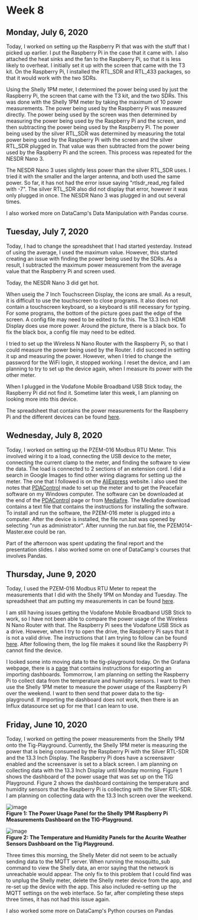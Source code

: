 # Week 8

## Monday, July 6, 2020
Today, I worked on setting up the Raspberry Pi that was with the stuff that I picked up earlier. I put the Raspberry Pi in the case that it came with. I also attached the heat sinks and the fan to the Raspberry Pi, so that it is less likely to overheat. I initially set it up with the screen that came with the T3 kit. On the Raspberry Pi, I installed the RTL_SDR and RTL_433 packages, so that it would work with the two SDRs.

Using the Shelly 1PM meter, I determined the power being used by just the Raspberry Pi, the screen that came with the T3 kit, and the two SDRs. This was done with the Shelly 1PM meter by taking the maximum of 10 power measurements. The power being used by the Raspberry Pi was measured directly. The power being used by the screen was then determined by measuring the power being used by the Raspberry Pi and the screen, and then subtracting the power being used by the Raspberry Pi. The power being used by the silver RTL_SDR was determined by measuring the total power being used by the Raspberry Pi with the screen and the silver RTL_SDR plugged in. That value was then subtracted from the power being used by the Raspberry Pi and the screen. This process was repeated for the NESDR Nano 3. 

The NESDR Nano 3 uses slightly less power than the silver RTL_SDR uses. I tried it with the smaller and the larger antenna, and both used the same power. So far, it has not had the error issue saying "rtlsdr_read_reg failed with -7". The silver RTL_SDR also did not display that error, however it was only plugged in once. The NESDR Nano 3 was plugged in and out several times. 

I also worked more on DataCamp's Data Manipulation with Pandas course.

## Tuesday, July 7, 2020

Today, I had to change the spreadsheet that I had started yesterday. Instead of using the average, I used the maximum value. However, this started creating an issue with finding the power being used by the SDRs. As a result, I subtracted the maximum power measurement from the average value that the Raspberry Pi and screen used.

Today, the NESDR Nano 3 did get hot. 

When useig the 7 Inch Touchscreen Display, the icons are small. As a result, it is difficult to use the touchscreen to close programs. It also does not contain a touchscreen keyboard, so a keyboard is still necessary for typing. For some programs, the bottom of the picture goes past the edge of the screen. A config file may need to be edited to fix this. The 13.3 Inch HDMI Display does use more power. Around the picture, there is a black box. To fix the black box, a config file may need to be edited. 

I tried to set up the Wireless N Nano Router with the Raspberry Pi, so that I could measure the power being used by the Router. I did succeed in setting it up and measuring the power. However, when I tried to change the password for the WiFi login, it stopped working. I reset the device, and I am planning to try to set up the device again, when I measure its power with the other meter. 

When I plugged in the Vodafone Mobile Broadband USB Stick today, the Raspberry Pi did not find it. Sometime later this week, I am planning on looking more into this device. 

The spreadsheet that contains the power measurements for the Raspberry Pi and the different devices can be found [here](https://docs.google.com/spreadsheets/d/17GJ9YTvDMcEH1WpFeCocZOULSqIYiJgjLDqLi2Exdtg/edit?usp=sharing).


## Wednesday, July 8, 2020

Today, I worked on setting up the PZEM-016 Modbus RTU Meter. This involved wiring it to a load, connecting the USB device to the meter, connecting the current clamp to the meter, and finding the software to view the data. The load is connected to 2 sections of an extension cord. I did a search in Google Images to find other wiring diagrams for setting up the meter. The one that I followed is on the [AliExpress](https://www.aliexpress.com/i/32912734749.html) website. I also used the notes that [PDAControl](https://pdacontrolen.com/initial-review-meter-pzem-016-modbus-rtu-rs485-by-peacefair/) made to set up the meter and to get the Peacefair software on my Windows computer. The software can be downloaded at the end of the [PDAControl](https://pdacontrolen.com/initial-review-meter-pzem-016-modbus-rtu-rs485-by-peacefair/) page or from [Mediafire](http://www.mediafire.com/file/dh4jezdiumq49i0/PZEM014%252C016-Master-English.zip/file). The Mediafire download contains a text file that contains the instructions for installing the software. To install and run the software, the PZEM-016 meter is plugged into a computer.  After the device is installed, the file run.bat  was opened by selecting "run as administrator". After running the run.bat file, the PZEM014-Master.exe could be ran. 

Part of the afternoon was spent updating the final report and the presentation slides. I also worked some on one of DataCamp's courses that involves Pandas.

## Thursday, June 9, 2020

Today, I used the PZEM-016 Modbus RTU Meter to repeat the measurements that I did with the Shelly 1PM on Monday and Tuesday. The spreadsheet that am putting my measurements in can be found [here](https://docs.google.com/spreadsheets/d/17GJ9YTvDMcEH1WpFeCocZOULSqIYiJgjLDqLi2Exdtg/edit?usp=sharing). 

I am still having issues getting the Vodafone Mobile Broadband USB Stick to work, so I have not been able to compare the power usage of the Wireless N Nano Router with that. The Raspberry Pi sees the Vodafone USB Stick as a drive. However, when I try to open the drive, the Raspberry Pi says that it is not a valid drive. The instructions that I am trying to follow can be found [here](https://github.com/acep-uaf/acep_config/tree/master/cell_modem). After following them, the log file makes it sound like the Raspberry Pi cannot find the device.

I looked some into moving data to the tig-playground today. On the Grafana webpage, there is a [page](https://grafana.com/docs/grafana/latest/reference/export_import/) that contains instructions for exporting an importing dashboards. Tommorrow, I am planning on setting the Raspberry Pi to collect data from the temperature and humidity sensors. I want to then use the Shelly 1PM meter to measure the power usage of the Raspberry Pi over the weekend. I want to then send that power data to the tig-playground. If importing the dashboard does not work, then there is an Influx datasource set up for me that I can learn to use.

## Friday, June 10, 2020

Today, I worked on getting the power measurements from the Shelly 1PM onto the Tig-Playground. Currently, the Shelly 1PM meter is measuring the power that is being consumed by the Raspberry Pi with the Silver RTL-SDR and the 13.3 Inch Display. The Raspberry Pi does have a screensaver enabled and the screensaver is set to a black screen. I am planning on collecting data with the 13.3 Inch Display until Monday morning. Figure 1 shows the dashboard of the power usage that was set up on the TIG Playground. Figure 2 shows the dashboard containing the temperature and humidity sensors that the Raspberry Pi is collecting with the Silver RTL-SDR. I am planning on collecting data with the 13.3 Inch screen over the weekend.

![image](https://user-images.githubusercontent.com/65566903/87326618-70f3d300-c4df-11ea-943e-475200f2ef5f.png) <br>
**Figure 1: The Power Usage Panel for the Shelly 1PM Raspberry Pi Measurements Dashboard on the TIG-Playground.** <br>

![image](https://user-images.githubusercontent.com/65566903/87326878-c9c36b80-c4df-11ea-9282-1fbc282f9b9d.png) <br>
**Figure 2: The Temperature and Humidity Panels for the Acurite Weather Sensors Dashboard on the Tig Playground.** <br>

Three times this morning, the Shelly Meter did not seem to be actually sending data to the MQTT server. When running the mosquitto_sub command to view the Shelly data, an error saying that the network is unreachable would appear. The only fix to this problem that I could find was to unplug the Shelly meter, delete the Shelly meter device from the app, and re-set up the device with the app. This also included re-setting up the MQTT settings on the web interface. So far, after completing these steps three times, it has not had this issue again. 

I also worked some more on DataCamp's Python courses on Pandas
